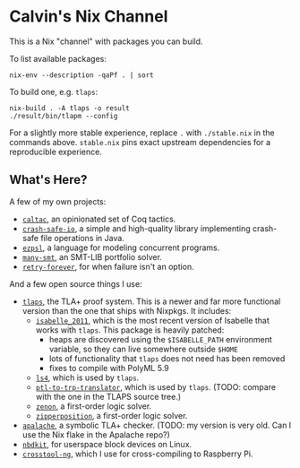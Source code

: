 # Calvin's Nix Channel

This is a Nix "channel" with packages you can build.

To list available packages:

    nix-env --description -qaPf . | sort

To build one, e.g. `tlaps`:

    nix-build . -A tlaps -o result
    ./result/bin/tlapm --config

For a slightly more stable experience, replace `.` with `./stable.nix` in the
commands above.  `stable.nix` pins exact upstream dependencies for a
reproducible experience.

## What's Here?

A few of my own projects:

 - [`caltac`](https://github.com/Calvin-L/caltac), an opinionated set of Coq
   tactics.
 - [`crash-safe-io`](https://github.com/Calvin-L/crash-safe-io/), a simple and
   high-quality library implementing crash-safe file operations in Java.
 - [`ezpsl`](https://github.com/Calvin-L/ezpsl/), a language for modeling
   concurrent programs.
 - [`many-smt`](https://github.com/Calvin-L/many-smt/), an SMT-LIB portfolio
   solver.
 - [`retry-forever`](https://github.com/Calvin-L/retry-forever), for when
   failure isn't an option.

And a few open source things I use:

 - [`tlaps`](https://tla.msr-inria.inria.fr/tlaps/content/Home.html), the TLA+
   proof system.  This is a newer and far more functional version than the one
   that ships with Nixpkgs.  It includes:
   - [`isabelle_2011`](https://isabelle.in.tum.de/website-Isabelle2011-1/index.html),
     which is the most recent version of Isabelle that works with `tlaps`.
     This package is heavily patched:
     - heaps are discovered using the `$ISABELLE_PATH` environment variable, so
       they can live somewhere outside `$HOME`
     - lots of functionality that `tlaps` does not need has been removed
     - fixes to compile with PolyML 5.9
   - [`ls4`](https://github.com/quickbeam123/ls4), which is used by `tlaps`.
   - [`ptl-to-trp-translator`](https://cgi.csc.liv.ac.uk/~konev/software/trp++/),
     which is used by `tlaps`.  (TODO: compare with the one in the TLAPS source
     tree.)
   - [`zenon`](https://github.com/zenon-prover/zenon), a first-order logic
     solver.
   - [`zipperposition`](https://github.com/sneeuwballen/zipperposition/), a
     first-order logic solver.
 - [`apalache`](https://github.com/informalsystems/apalache), a symbolic TLA+
   checker.  (TODO: my version is very old. Can I use the Nix flake in the
   Apalache repo?)
 - [`nbdkit`](https://gitlab.com/nbdkit/nbdkit), for userspace block devices on
   Linux.
 - [`crosstool-ng`](https://crosstool-ng.github.io/), which I use for
   cross-compiling to Raspberry Pi.
